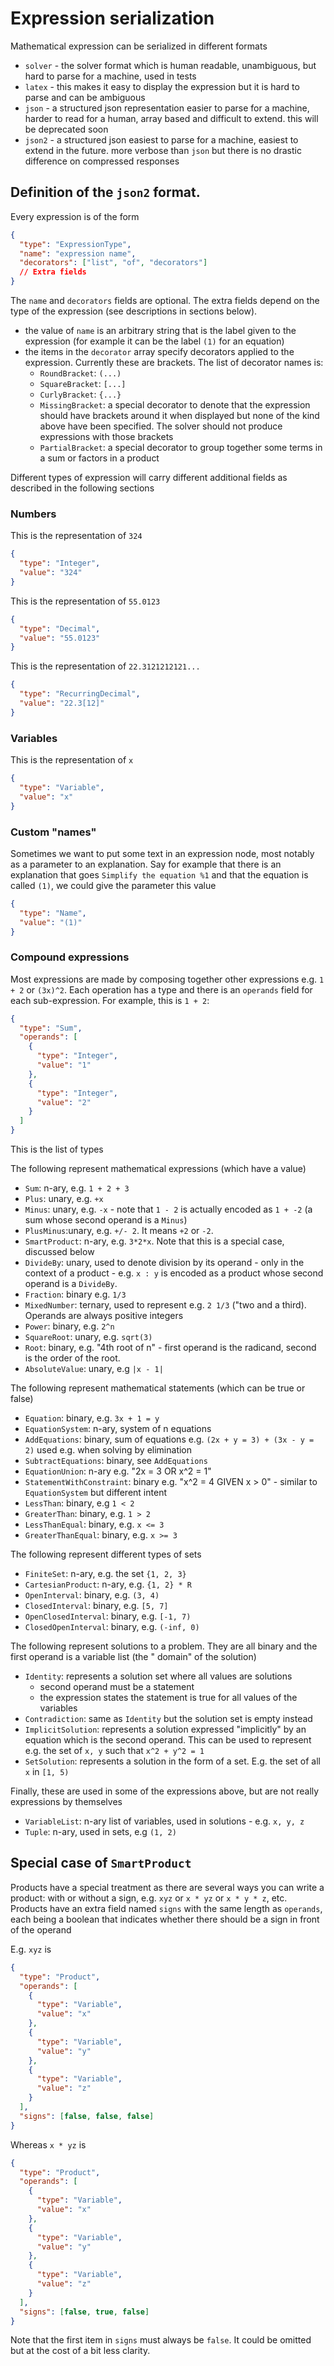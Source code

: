 # Expression serialization

Mathematical expression can be serialized in different formats

- `solver` - the solver format which is human readable, unambiguous, but hard to parse for a machine, used in tests
- `latex` - this makes it easy to display the expression but it is hard to parse and can be ambiguous
- `json` - a structured json representation easier to parse for a machine, harder to read for a human, array based and
  difficult to extend. this will be deprecated soon
- `json2` - a structured json easiest to parse for a machine, easiest to extend in the future. more verbose than `json`
  but there is no drastic difference on compressed responses

## Definition of the `json2` format.

Every expression is of the form

```json
{
  "type": "ExpressionType",
  "name": "expression name",
  "decorators": ["list", "of", "decorators"]
  // Extra fields
}
```

The `name` and `decorators` fields are optional. The extra fields depend on the type of the expression (see descriptions
in sections below).

- the value of `name` is an arbitrary string that is the label given to the expression (for example it can be the label
  `(1)` for an equation)
- the items in the `decorator` array specify decorators applied to the expression. Currently these are brackets. The
  list of decorator names is:
  - `RoundBracket`: `(...)`
  - `SquareBracket`: `[...]`
  - `CurlyBracket`: `{...}`
  - `MissingBracket`: a special decorator to denote that the expression should have brackets around it when displayed
    but none of the kind above have been specified. The solver should not produce expressions with those brackets
  - `PartialBracket`: a special decorator to group together some terms in a sum or factors in a product

Different types of expression will carry different additional fields as described in the following sections

### Numbers

This is the representation of `324`

```json
{
  "type": "Integer",
  "value": "324"
}
```

This is the representation of `55.0123`

```json
{
  "type": "Decimal",
  "value": "55.0123"
}
```

This is the representation of `22.3121212121...`

```json
{
  "type": "RecurringDecimal",
  "value": "22.3[12]"
}
```

### Variables

This is the representation of `x`

```json
{
  "type": "Variable",
  "value": "x"
}
```

### Custom "names"

Sometimes we want to put some text in an expression node, most notably as a parameter to an explanation. Say for
example that there is an explanation that goes `Simplify the equation %1` and that the equation is called `(1)`, we
could give the parameter this value

```json
{
  "type": "Name",
  "value": "(1)"
}
```

### Compound expressions

Most expressions are made by composing together other expressions e.g. `1 + 2` or `(3x)^2`. Each operation has a type
and there is an `operands` field for each sub-expression. For example, this is `1 + 2`:

```json
{
  "type": "Sum",
  "operands": [
    {
      "type": "Integer",
      "value": "1"
    },
    {
      "type": "Integer",
      "value": "2"
    }
  ]
}
```

This is the list of types

The following represent mathematical expressions (which have a value)

- `Sum`: n-ary, e.g. `1 + 2 + 3`
- `Plus`: unary, e.g. `+x`
- `Minus`: unary, e.g. `-x` - note that `1 - 2` is actually encoded as `1 + -2` (a sum whose second operand is
  a `Minus`)
- `PlusMinus`:unary, e.g. `+/- 2`. It means `+2` or `-2`.
- `SmartProduct`: n-ary, e.g. `3*2*x`. Note that this is a special case, discussed below
- `DivideBy`: unary, used to denote division by its operand - only in the context of a product - e.g. `x : y` is encoded
  as a product whose second operand is a `DivideBy`.
- `Fraction`: binary e.g. `1/3`
- `MixedNumber`: ternary, used to represent e.g. `2 1/3` ("two and a third). Operands are always positive integers
- `Power`: binary, e.g. `2^n`
- `SquareRoot`: unary, e.g. `sqrt(3)`
- `Root`: binary, e.g. "4th root of n" - first operand is the radicand, second is the order of the root.
- `AbsoluteValue`: unary, e.g `|x - 1|`

The following represent mathematical statements (which can be true or false)

- `Equation`: binary, e.g. `3x + 1 = y`
- `EquationSystem`: n-ary, system of n equations
- `AddEquations`: binary, sum of equations e.g. `(2x + y = 3) + (3x - y = 2)` used e.g. when solving by elimination
- `SubtractEquations`: binary, see `AddEquations`
- `EquationUnion`: n-ary e.g. "2x = 3 OR x^2 = 1"
- `StatementWithConstraint`: binary e.g. "x^2 = 4 GIVEN x > 0" - similar to `EquationSystem` but different intent
- `LessThan`: binary, e.g `1 < 2`
- `GreaterThan`: binary, e.g. `1 > 2`
- `LessThanEqual`: binary, e.g. `x <= 3`
- `GreaterThanEqual`: binary, e.g. `x >= 3`

The following represent different types of sets

- `FiniteSet`: n-ary, e.g. the set `{1, 2, 3}`
- `CartesianProduct`: n-ary, e.g. `{1, 2} * R`
- `OpenInterval`: binary, e.g. `(3, 4)`
- `ClosedInterval`: binary, e.g. `[5, 7]`
- `OpenClosedInterval`: binary, e.g. `[-1, 7)`
- `ClosedOpenInterval`: binary, e.g. `(-inf, 0)`

The following represent solutions to a problem. They are all binary and the first operand is a variable list (the "
domain" of the solution)

- `Identity`: represents a solution set where all values are solutions
  - second operand must be a statement
  - the expression states the statement is true for all values of the variables
- `Contradiction`: same as `Identity` but the solution set is empty instead
- `ImplicitSolution`: represents a solution expressed "implicitly" by an equation which is the second operand. This can
  be used to represent e.g. the set of `x, y` such that `x^2 + y^2 = 1`
- `SetSolution`: represents a solution in the form of a set. E.g. the set of all `x` in `[1, 5)`

Finally, these are used in some of the expressions above, but are not really expressions by themselves

- `VariableList`: n-ary list of variables, used in solutions - e.g. `x, y, z`
- `Tuple`: n-ary, used in sets, e.g `(1, 2)`

## Special case of `SmartProduct`

Products have a special treatment as there are several ways you can write a product: with or without a sign, e.g.
`xyz` or `x * yz` or `x * y * z`, etc. Products have an extra field named `signs` with the same length as `operands`,
each being a boolean that indicates whether there should be a sign in front of the operand

E.g. `xyz` is

```json
{
  "type": "Product",
  "operands": [
    {
      "type": "Variable",
      "value": "x"
    },
    {
      "type": "Variable",
      "value": "y"
    },
    {
      "type": "Variable",
      "value": "z"
    }
  ],
  "signs": [false, false, false]
}
```

Whereas `x * yz` is

```json
{
  "type": "Product",
  "operands": [
    {
      "type": "Variable",
      "value": "x"
    },
    {
      "type": "Variable",
      "value": "y"
    },
    {
      "type": "Variable",
      "value": "z"
    }
  ],
  "signs": [false, true, false]
}
```

Note that the first item in `signs` must always be `false`. It could be omitted but at the cost of a bit less clarity.

